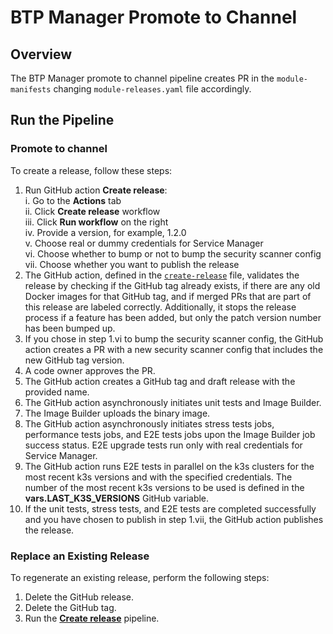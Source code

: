 # BTP Manager Promote to Channel

## Overview

The BTP Manager promote to channel pipeline creates PR in the `module-manifests` changing `module-releases.yaml` file accordingly.

## Run the Pipeline

### Promote to channel

To create a release, follow these steps:

1. Run GitHub action **Create release**:  
   i.  Go to the **Actions** tab  
   ii. Click **Create release** workflow   
   iii. Click  **Run workflow** on the right  
   iv. Provide a version, for example, 1.2.0  
   v. Choose real or dummy credentials for Service Manager  
   vi. Choose whether to bump or not to bump the security scanner config  
   vii. Choose whether you want to publish the release
2. The GitHub action, defined in the [`create-release`](/.github/workflows/create-release.yaml) file, validates the release by checking if the GitHub tag already exists, if there are any old Docker images for that GitHub tag, and if merged PRs that are part of this release are labeled correctly. Additionally, it stops the release process if a feature has been added, but only the patch version number has been bumped up.
3. If you chose in step 1.vi to bump the security scanner config, the GitHub action creates a PR with a new security scanner config that includes the new GitHub tag version.
4. A code owner approves the PR. 
5. The GitHub action creates a GitHub tag and draft release with the provided name.
6. The GitHub action asynchronously initiates unit tests and Image Builder.
7. The Image Builder uploads the binary image.
8. The GitHub action asynchronously initiates stress tests jobs, performance tests jobs, and E2E tests jobs upon the Image Builder job success status. E2E upgrade tests run only with real credentials for Service Manager.
9. The GitHub action runs E2E tests in parallel on the k3s clusters for the most recent k3s versions and with the specified credentials. The number of the most recent k3s versions to be used is defined in the **vars.LAST_K3S_VERSIONS** GitHub variable. 
10. If the unit tests, stress tests, and E2E tests are completed successfully and you have chosen to publish in step 1.vii, the GitHub action publishes the release.


### Replace an Existing Release

To regenerate an existing release, perform the following steps:

1. Delete the GitHub release.
2. Delete the GitHub tag.
3. Run the [**Create release**](#create-a-release) pipeline. 
